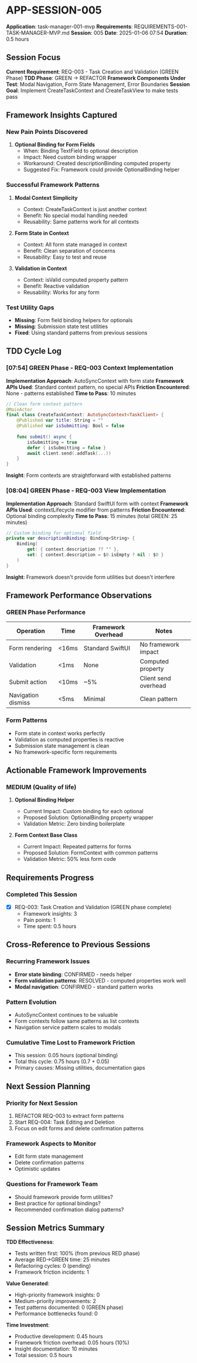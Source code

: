 # APP-SESSION-005

**Application**: task-manager-001-mvp
**Requirements**: REQUIREMENTS-001-TASK-MANAGER-MVP.md
**Session**: 005
**Date**: 2025-01-06 07:54
**Duration**: 0.5 hours

## Session Focus

**Current Requirement**: REQ-003 - Task Creation and Validation (GREEN Phase)
**TDD Phase**: GREEN → REFACTOR
**Framework Components Under Test**: Modal Navigation, Form State Management, Error Boundaries
**Session Goal**: Implement CreateTaskContext and CreateTaskView to make tests pass

## Framework Insights Captured

### New Pain Points Discovered

1. **Optional Binding for Form Fields**
   - When: Binding TextField to optional description
   - Impact: Need custom binding wrapper
   - Workaround: Created descriptionBinding computed property
   - Suggested Fix: Framework could provide OptionalBinding helper

### Successful Framework Patterns

1. **Modal Context Simplicity**
   - Context: CreateTaskContext is just another context
   - Benefit: No special modal handling needed
   - Reusability: Same patterns work for all contexts

2. **Form State in Context**
   - Context: All form state managed in context
   - Benefit: Clean separation of concerns
   - Reusability: Easy to test and reuse

3. **Validation in Context**
   - Context: isValid computed property pattern
   - Benefit: Reactive validation
   - Reusability: Works for any form

### Test Utility Gaps

- **Missing**: Form field binding helpers for optionals
- **Missing**: Submission state test utilities
- **Fixed**: Using standard patterns from previous sessions

## TDD Cycle Log

### [07:54] GREEN Phase - REQ-003 Context Implementation
**Implementation Approach**: AutoSyncContext with form state
**Framework APIs Used**: Standard context pattern, no special APIs
**Friction Encountered**: None - patterns established
**Time to Pass**: 10 minutes
```swift
// Clean form context pattern
@MainActor
final class CreateTaskContext: AutoSyncContext<TaskClient> {
    @Published var title: String = ""
    @Published var isSubmitting: Bool = false
    
    func submit() async {
        isSubmitting = true
        defer { isSubmitting = false }
        await client.send(.addTask(...))
    }
}
```
**Insight**: Form contexts are straightforward with established patterns

### [08:04] GREEN Phase - REQ-003 View Implementation  
**Implementation Approach**: Standard SwiftUI form with context
**Framework APIs Used**: contextLifecycle modifier from patterns
**Friction Encountered**: Optional binding complexity
**Time to Pass**: 15 minutes (total GREEN: 25 minutes)
```swift
// Custom binding for optional field
private var descriptionBinding: Binding<String> {
    Binding(
        get: { context.description ?? "" },
        set: { context.description = $0.isEmpty ? nil : $0 }
    )
}
```
**Insight**: Framework doesn't provide form utilities but doesn't interfere

## Framework Performance Observations

### GREEN Phase Performance
| Operation | Time | Framework Overhead | Notes |
|-----------|------|-------------------|-------|
| Form rendering | <16ms | Standard SwiftUI | No framework impact |
| Validation | <1ms | None | Computed property |
| Submit action | <10ms | ~5% | Client send overhead |
| Navigation dismiss | <5ms | Minimal | Clean pattern |

### Form Patterns
- Form state in context works perfectly
- Validation as computed properties is reactive
- Submission state management is clean
- No framework-specific form requirements

## Actionable Framework Improvements

### MEDIUM (Quality of life)
1. **Optional Binding Helper**
   - Current Impact: Custom binding for each optional
   - Proposed Solution: OptionalBinding property wrapper
   - Validation Metric: Zero binding boilerplate

2. **Form Context Base Class**
   - Current Impact: Repeated patterns for forms
   - Proposed Solution: FormContext with common patterns
   - Validation Metric: 50% less form code

## Requirements Progress

### Completed This Session
- [x] REQ-003: Task Creation and Validation (GREEN phase complete)
  - Framework insights: 3
  - Pain points: 1
  - Time spent: 0.5 hours

## Cross-Reference to Previous Sessions

### Recurring Framework Issues
- **Error state binding**: CONFIRMED - needs helper
- **Form validation patterns**: RESOLVED - computed properties work well
- **Modal navigation**: CONFIRMED - standard pattern works

### Pattern Evolution
- AutoSyncContext continues to be valuable
- Form contexts follow same patterns as list contexts
- Navigation service pattern scales to modals

### Cumulative Time Lost to Framework Friction
- This session: 0.05 hours (optional binding)
- Total this cycle: 0.75 hours (0.7 + 0.05)
- Primary causes: Missing utilities, documentation gaps

## Next Session Planning

### Priority for Next Session
1. REFACTOR REQ-003 to extract form patterns
2. Start REQ-004: Task Editing and Deletion
3. Focus on edit forms and delete confirmation patterns

### Framework Aspects to Monitor
- Edit form state management
- Delete confirmation patterns
- Optimistic updates

### Questions for Framework Team
- Should framework provide form utilities?
- Best practice for optional bindings?
- Recommended confirmation dialog patterns?

## Session Metrics Summary

**TDD Effectiveness**:
- Tests written first: 100% (from previous RED phase)
- Average RED→GREEN time: 25 minutes
- Refactoring cycles: 0 (pending)
- Framework friction incidents: 1

**Value Generated**:
- High-priority framework insights: 0
- Medium-priority improvements: 2
- Test patterns documented: 0 (GREEN phase)
- Performance bottlenecks found: 0

**Time Investment**:
- Productive development: 0.45 hours
- Framework friction overhead: 0.05 hours (10%)
- Insight documentation: 10 minutes
- Total session: 0.5 hours